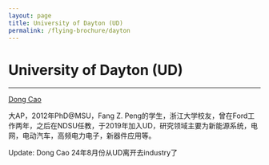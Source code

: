 ```yaml
---
layout: page
title: University of Dayton (UD)
permalink: /flying-brochure/dayton
---
```

# University of Dayton (UD)

---

[Dong Cao](https://udayton.edu/directory/engineering/electrical_and_computer/cao-dong.php)

大AP，2012年PhD@MSU，Fang Z. Peng的学生，浙江大学校友，曾在Ford工作两年，之后在NDSU任教，于2019年加入UD，研究领域主要为新能源系统，电网，电动汽车，高频电力电子，新器件应用等。

Update: Dong Cao 24年8月份从UD离开去industry了
